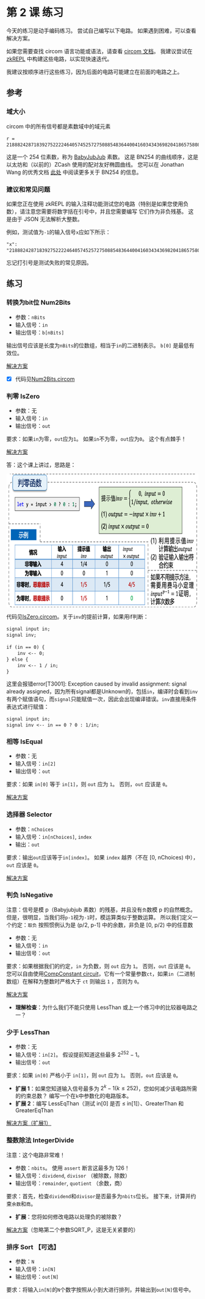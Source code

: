 # 第 2 课 练习

今天的练习是动手编码练习。 尝试自己编写以下电路。 如果遇到困难，可以查看解决方案。

如果您需要查找 circom 语言功能或语法，请查看 [circom 文档](https://docs.circom.io/circom-language/signals/)。 我建议尝试在 [zkREPL](zkrepl.dev) 中构建这些电路，以实现快速迭代。

我建议按顺序进行这些练习，因为后面的电路可能建立在前面的电路之上。

## 参考

### 域大小

circom 中的所有信号都是素数域中的域元素

```
r = 21888242871839275222246405745257275088548364400416034343698204186575808495617
```

这是一个 254 位素数，称为 [BabyJubJub](https://www.cs.utexas.edu/users/moore/acl2/manuals/current/manual/index-seo.php/ZKSEMAPHORE____BABY-JUBJUB-PRIME) 素数。 这是 BN254 的曲线顺序，这是以太坊和（以前的）ZCash 使用的配对友好椭圆曲线。 您可以在 Jonathan Wang 的优秀文档 [此处](https://hackmd.io/@jpw/bn254) 中阅读更多关于 BN254 的信息。

### 建议和常见问题

如果您正在使用 zkREPL 的输入注释功能测试您的电路（特别是如果您使用负数），请注意您需要将数字括在引号中，并且您需要编写 它们作为非负残基。 这是由于 JSON 无法解析大整数。

例如，测试值为`-1`的输入信号`x`应如下所示：

```
"x": "21888242871839275222246405745257275088548364400416034343698204186575808495616"
```

忘记打引号是测试失败的常见原因。

## 练习

### 转换为bit位 Num2Bits

- 参数：`nBits`
- 输入信号：`in`
- 输出信号：`b[nBits]`

输出信号应该是长度为`nBits`的位数组，相当于`in`的二进制表示。 `b[0]` 是最低有效位。

[解决方案](https://github.com/iden3/circomlib/blob/master/circuits/bitify.circom#L25)

* [x] 代码见[Num2Bits.circom](/lecture2/Num2Bits.circom)

### 判零 IsZero

- 参数：无
- 输入信号：`in`
- 输出信号：`out`

要求：如果`in`为零，`out`应为`1`。 如果`in`不为零，`out`应为`0`。 这个有点棘手！


[解决方案](https://github.com/iden3/circomlib/blob/master/circuits/comparators.circom#L24)

答：这个课上讲过，思路是：

<img src="lecture2/img/iszero.png" width = "700" height = "350" alt="" align=center />

代码见[IsZero.circom](/lecture2/IsZero.circom)。关于`inv`的提前计算，如果用if判断：
```circom
signal input in;
signal inv;

if (in == 0) {
    inv <-- 0;
} else {
    inv <-- 1 / in;
}
```
这里会报错error[T3001]: Exception caused by invalid assignment: signal already assigned，因为所有signal都是Unknown的，包括`in`，编译时会看到`inv`有两个赋值语句，而`signal`只能赋值一次，因此会出现编译错误。`inv`直接用条件表达式进行赋值：
```circom
signal input in;
signal inv <-- in == 0 ? 0 : 1/in;
```

### 相等 IsEqual

- 参数：无
- 输入信号：`in[2]`
- 输出信号：`out`

要求：如果 `in[0]` 等于 `in[1]`，则 `out` 应为 `1`。 否则，`out` 应该是 `0`。


[解决方案](https://github.com/iden3/circomlib/blob/master/circuits/comparators.circom#L37)

### 选择器 Selector

- 参数：`nChoices`
- 输入信号：`in[nChoices]`, `index`
- 输出：`out`

要求：输出`out`应该等于`in[index]`。 如果 `index` 越界（不在 [0, nChoices) 中），`out` 应该是 `0`。

[解决方案](https://github.com/darkforest-eth/circuits/blob/master/perlin/QuinSelector.circom)

### 判负 IsNegative

注意：信号是模 p（Babyjubjub 素数）的残基，并且没有`负`数模 p 的自然概念。 但是，很明显，当我们将`p-1`视为`-1`时，模运算类似于整数运算。
所以我们定义一个约定：`取负` 按照惯例认为是 (p/2, p-1] 中的余数，非负是 [0, p/2) 中的任意数

- 参数：无
- 输入信号：`in`
- 输出信号：`out`

要求：如果根据我们的约定，`in` 为负数，则 `out` 应为 `1`。 否则，`out` 应该是 `0`。 您可以自由使用[CompConstant circuit](https://github.com/iden3/circomlib/blob/master/circuits/compconstant.circom)，它有一个常量参数`ct`，如果`in`（二进制数组）在解释为整数时严格大于 `ct` 则输出 `1` ，否则为 `0`。

[解决方案](https://github.com/iden3/circomlib/blob/master/circuits/sign.circom#L23)

- **理解检查**：为什么我们不能只使用 LessThan 或上一个练习中的比较器电路之一？

### 少于 LessThan

- 参数：无
- 输入信号：`in[2]`。 假设提前知道这些最多 $2^{252} - 1$。
- 输出信号：`out`

要求：如果 `in[0]` 严格小于 `in[1]`，则 `out` 应为 `1`。 否则，`out` 应该是 `0`。

- **扩展 1**：如果您知道输入信号最多为 $2^k - 1 (k ≤ 252)$，您如何减少该电路所需的约束总数？ 编写一个在`k`中参数化的电路版本。
- **扩展 2**：编写 LessEqThan（测试 in[0] 是否 ≤ in[1]）、GreaterThan 和 GreaterEqThan
    

[解决方案（扩展1）](https://github.com/iden3/circomlib/blob/master/circuits/comparators.circom#L89)

### 整数除法 IntegerDivide

注意：这个电路非常难！

- 参数：`nbits`。 使用 `assert` 断言这最多为 126！
- 输入信号：`dividend`, `divisor` （被除数，除数）
- 输出信号：`remainder`, `quotient` （余数，商）

要求：首先，检查`dividend`和`divisor`是否最多为`nbits`位长。 接下来，计算并约束`余数`和`商`。

- **扩展**：您将如何修改电路以处理负的被除数？
    

[解决方案](https://github.com/darkforest-eth/circuits/blob/master/perlin/perlin.circom#L44)（忽略第二个参数SQRT_P，这是无关紧要的）

### 排序 Sort 【可选】

- 参数：`N`
- 输入信号：`in[N]`
- 输出信号：`out[N]`

要求：将输入`in[N]`的`N`个数字按照从小到大进行排列，并输出到`out[N]`信号中。